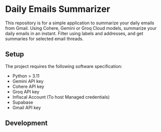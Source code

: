 # Daily Emails Summarizer

This repository is for a simple application to summarize your daily emails from Gmail. Using Cohere, Gemini or Groq Cloud models, summarize your daily emails in an instant. Filter using labels and addresses, and get summaries for selected email threads.

## Setup

The project requires the following software specification:

- Python > 3.11
- Gemini API key
- Cohere API key
- Groq API key
- Infiscal Account (To host Managed credentials)
- Supabase
- Gmail API key

## Development
